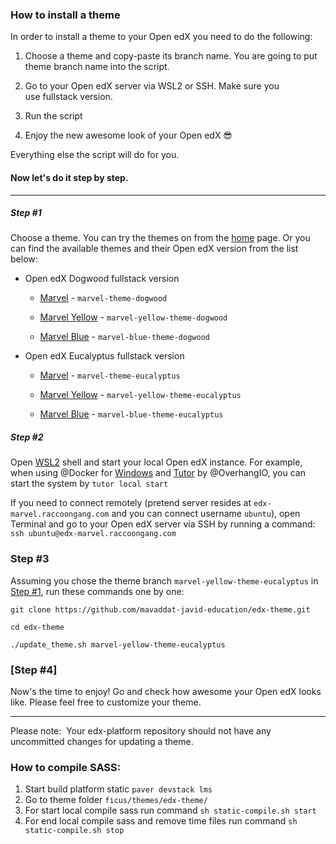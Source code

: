 ### How to install a theme

In order to install a theme to your Open edX you need to do the
following:

1.  Choose a theme and copy-paste its branch name. You are going to put
    theme branch name into the script.

2.  Go to your Open edX server via WSL2 or SSH. Make sure you
    use fullstack version. 

3.  Run the script 

4.  Enjoy the new awesome look of your Open edX 😎

Everything else the script will do for you.

#### Now let's do it step by step.

------------------------------------------------------------------------

##### <a name="#step-1"></a>Step \#1

Choose a theme. You can try the themes on from the
[home](https://themex.io/) page. Or you can find the available themes
and their Open edX version from the list below:

-   Open edX Dogwood fullstack version

    -   [Marvel](https://themex.io/theme/marvel/)
        - `marvel-theme-dogwood`

    -   [Marvel Yellow](https://themex.io/theme/marvel-yellow/)
        - `marvel-yellow-theme-dogwood`

    -   [Marvel Blue](https://themex.io/theme/marvel-blue/)
        - `marvel-blue-theme-dogwood`

-   Open edX Eucalyptus fullstack version

    -   [Marvel](https://themex.io/theme/marvel/)
        - `marvel-theme-eucalyptus`

    -   [Marvel Yellow](https://themex.io/theme/marvel-yellow/)
        - `marvel-yellow-theme-eucalyptus`

    -   [Marvel Blue](https://themex.io/theme/marvel-blue/)
        - `marvel-blue-theme-eucalyptus`

##### <a name="#step-2"></a>Step \#2

Open [WSL2](https://github.com/microsoft/WSL2-Linux-Kernel) shell and start your local Open edX instance. For example, when using  @Docker for [Windows](https://docs.docker.com/docker-for-windows/wsl/) and [Tutor](https://github.com/overhangio/tutor) by @OverhangIO, you can start the system by `tutor local start`

If you need to connect remotely (pretend server resides at `edx-marvel.raccoongang.com` and you can connect username `ubuntu`), open Terminal and go to your Open edX server via SSH by running a
command:  `ssh ubuntu@edx-marvel.raccoongang.com`


### <a name="#step-3"></a>Step \#3

Assuming you chose the theme branch `marvel-yellow-theme-eucalyptus` in [Step \#1](#step1), run these commands one by one:

`git clone https://github.com/mavaddat-javid-education/edx-theme.git`

`cd edx-theme`

`./update_theme.sh marvel-yellow-theme-eucalyptus`

### <a name="#step-4"></a>[Step \#4]

Now's the time to enjoy! Go and check how awesome your Open edX looks like. Please feel free to customize your
theme.

------------------------------------------------------------------------

Please note:  Your edx-platform repository
should not have any uncommitted changes for updating a theme. 

### How to compile SASS:

 1. Start build platform static `paver devstack lms`
 2. Go to theme folder `ficus/themes/edx-theme/`
 3. For start local compile sass run command `sh static-compile.sh start`
 4. For end local compile sass and remove time files run command `sh static-compile.sh stop`

